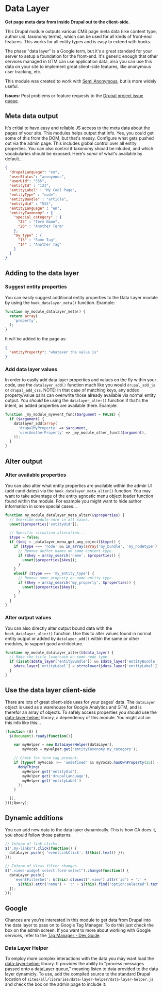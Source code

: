 Data Layer
==============
**Get page meta data from inside Drupal out to the client-side.**

This Drupal module outputs various CMS page meta data (like content type, author uid, taxonomy terms), which can be used for all kinds of front-end features. This works for all entity types and is easy to extend with hooks.

The phase "data layer" is a Google term, but it's a great standard for your server to setup a foundation for the front-end. It's generic enough that other services managed in GTM can use application data, also you can use this data on your site to implement great client-side features, like anonymous user tracking, etc.

This module was created to work with <a href="https://www.drupal.org/project/semi_anonymous">Semi Anonymous</a>, but is more widely useful.

**Issues:** Post problems or feature requests to the [Drupal project issue queue](https://drupal.org/project/issues/datalayer).

## Meta data output
It's critial to have easy and reliable JS access to the meta data about the pages of your site. This modules helps output that info. Yes, you could get some of this from the DOM, but that's messy. Configure what gets pushed out via the admin page. This includes global control over all entity properties. You can also control if taxonomy should be inluded, and which vocabularies should be exposed. Here's _some_ of what's available by default...
```json
{
  "drupalLanguage": "en",
  "userStatus": "anonymous",
  "userUid": "555",
  "entityId" : "123",
  "entityLabel" : "My Cool Page",
  "entityType" : "node",
  "entityBundle" : "article",
  "entityUid" : "555",
  "entityLanguage" : "en",
  "entityTaxonomy" : {
    "special_category" : {
      "25" : "Term Name",
      "26" : "Another Term"
    },
    "my_type" : {
      "13" : "Some Tag",
      "14" : "Another Tag"
    }
  }
}
```

## Adding to the data layer

### Suggest entity properties
You can easily suggest additional entity properties to the Data Layer module by using the `hook_datalayer_meta()` function. Example:
```php
function my_module_datalayer_meta() {  
  return array(
    'property',
  );
}
```
It will be added to the page as:
```json
{
  "entityProperty": "whatever the value is"
}
```

### Add data layer values
In order to easily add data layer properties and values on the fly within your code, use the `datalayer_add()` function much like you would `drupal_add_js` or `drupal_add_css`.
NOTE: In that case of matching keys, any added property/value pairs can overwrite those already available via normal entity output. You _should_ be using the `datalayer_alter()` function if that's the intent, as added properties are available there.
Example:
```php
function _my_module_myevent_func($argument = FALSE) {
  if ($argument) {
    datalayer_add(array(
      'drupalMyProperty' => $argument,
      'userAnotherProperty' => _my_module_other_funct($argument),
    ));
  }
}
```

## Alter output

### Alter available properties
You can also alter what entity properties are available within the admin UI (add candidates) via the `hook_datalayer_meta_alter()` function. You may want to take advantage of the entity agnostic menu object loader function found within the module. For example you might want to hide author information in some special cases...
```php
function my_module_datalayer_meta_alter(&$properties) {
  // Override module norm in all cases.
  unset($properties['entityUid']);

  // Specific situation alteration...
  $type = false;
  if ($obj = _datalayer_menu_get_any_object($type)) {
    if ($type === 'node' && in_array(array('my_bundle', 'my_nodetype'), $obj->type)) {
      // Remove author names on some content type.
      if ($key = array_search('name', $properties)) {
        unset($properties[$key]);
      }
    }
    elseif ($type === 'my_entity_type') {
      // Remove some property on some entity type.
      if ($key = array_search('my_property', $properties)) {
        unset($properties[$key]);
      }
    }
  }
}
```

### Alter output values
You can also directly alter output bound data with the `hook_datalayer_alter()` function. Use this to alter values found in normal entity output or added by `datalayer_add()` within the same or other modules, to support good architecture.
```php
function my_module_datalayer_alter(&$data_layer) {
  // Make the title lowercase on some node type.
  if (isset($data_layer['entityBundle']) && $data_layer['entityBundle'] == 'mytype') {
    $data_layer['entityLabel'] = strtolower($data_layer['entityLabel']);
  }
}
```

## Use the data layer client-side
There are lots of great client-side uses for your pages' data. The `dataLayer` object is used as a warehouse for Google Analytics and GTM, and is therefor an array of objects. To safely access properties you should use the <a href="#data-layer-helper">data-layer-helper</a> library, a dependency of this module.
You might act on this info like this...
```javascript
(function ($) {
  $(document).ready(function(){

    var myHelper = new DataLayerHelper(dataLayer),
        myVocab = myHelper.get('entityTaxonomy.my_category');

    // Check for term tag present.
    if (typeof myVocab !== 'undefined' && myVocab.hasOwnProperty(25)) {
      doMyThing(
        myHelper.get('entityUid'),
        myHelper.get('drupalLanguage'),
        myHelper.get('entityLabel')
      );
    }

  });
})(jQuery);
```

## Dynamic additions
You can add new data to the data layer dynamically. This is how GA does it, you should follow those patterns.
```javascript
// Inform of link clicks.
$(".my-links").click(function() {
  dataLayer.push({ 'eventLinkClick': $(this).text() });
});

// Inform of Views filter changes.
$(".views-widget select.form-select").change(function() {
  dataLayer.push({
    'eventFilterSet': $(this).closest('.view').attr('id') + ':' +
      $(this).attr('name') + ':' + $(this).find("option:selected").text();
  });
});
``` 

## Google
Chances are you're interested in this module to get data from Drupal into the data layer to pass on to Google Tag Manager.
To do this just check the box on the admin screen. If you want to more about working with Google services, refer to the [Tag Manager - Dev Guide](https://developers.google.com/tag-manager/devguide).

### Data Layer Helper
To employ more complex interactions with the data you may want load the [data-layer-helper](https://github.com/google/data-layer-helper) library. It provides the ability to "process messages passed onto a dataLayer queue," meaning listen to data provided to the data layer dynamicly.
To use, add the compiled source to the standard Drupal location of `sites/all/libraries/data-layer-helper/data-layer-helper.js` and check the box on the admin page to include it.
